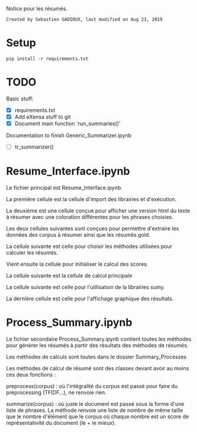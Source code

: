  Notice pour les résumés.

    Created by Sebastien GADIOUX, last modified on Aug 23, 2019


# Setup

```
pip install -r requirements.txt
```

# TODO

Basic stuff:
- [x] requirements.txt
- [x] Add eXensa stuff to git
- [x] Document main function 'run_summaries()'

Documentation to finish
Generic_Summarizer.ipynb
- [ ] tr_summarizer()


# Resume_Interface.ipynb

Le fichier principal est Resume_Interface.ipynb.

La première cellule est la cellule d'import des librairies et d'exécution.

La deuxième est une cellule conçue pour afficher une version html du texte à
résumer avec une coloration différentes pour les phrases choisies.

Les deux cellules suivantes sont conçues pour permettre d'extraire les données
des corpus à résumer ainsi que  les résumés gold.



La cellule suivante est celle pour choisir les méthodes utilisées pour
calculer les résumés.

Vient ensuite la cellule pour initialiser le calcul des scores.

La cellule suivante est la cellule de calcul principale

La cellule suivante est celle pour l'utilisation de la librairies sumy.

La dernière cellule est celle pour l'affichage graphique des résultats.



 # Process_Summary.ipynb


Le fichier secondaire Process_Summary.ipynb contient toutes les méthodes pour
générer les résumés à partir des résultats des méthodes de résumés.


Les méthodes de calculs sont toutes dans le dossier Summary_Processes

Les méthodes de calcul de résumé sont des classes devant avoir au moins ces
deux fonctions :

preprocess(corpus) : où l'intégralité du corpus est passé pour faire du
préprocessing (TFIDF...), ne renvoie rien.

summarize(corpus) : où juste le document est passé sous la forme d'une liste
de phrases. La méthode renvoie une liste de nombre de même taille que le
nombre d'élément que le corpus où chaque nombre est un score de
représentativité du document (le + le mieux).
